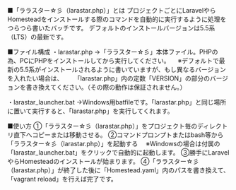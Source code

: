 ■「ララスター☆彡（larastar.php）」とは
プロジェクトごとにLaravelやらHomesteadをインストールする際のコマンドを自動的に実行するように処理をつらつら書いたバッチです。
デフォルトのインストールバージョンは5.5系（LTS）の最新です。

■ファイル構成
・larastar.php
→「ララスター☆彡」本体ファイル。PHPの為、PCにPHPをインストールしてから実行してください。
　※デフォルトで最新の5.5系がインストールされるように書いていますが、もし異なるバージョンを入れたい場合は、
　　「larastar.php」内の定数「VERSION」の部分のバージョンを書き換えてください。（その際の動作は保証されません。）

・larastar_launcher.bat
→Windows用batfileです。「larastar.php」と同じ場所に置いて実行すると、「larastar.php」を実行してくれます。

■使い方
①「ララスター☆彡（larastar.php）」をプロジェクト毎のディレクトリ直下へコピーまたは移動させる。
②コマンドプロンプトまたはbash等から「ララスター☆彡（larastar.php）」を起動する
　※Windowsの場合は付属の「larastar_launcher.bat」をクリックで自動的に起動します。
③勝手にLaravelやらHomesteadのインストールが始まります。
④「ララスター☆彡（larastar.php）」が終了した後に「Homestead.yaml」内のパスを書き換えて、「vagrant reload」を行えば完了です。
